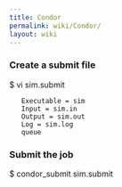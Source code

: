 ```yaml
---
title: Condor
permalink: wiki/Condor/
layout: wiki
---
```


### Create a submit file

$ vi sim.submit

`   Executable = sim`  
`   Input = sim.in`  
`   Output = sim.out`  
`   Log = sim.log`  
`   queue`

### Submit the job

$ condor\_submit sim.submit
